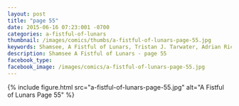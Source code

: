 ```yaml
---
layout: post
title: "page 55"
date: 2015-06-16 07:23:001 -0700
categories: a-fistful-of-lunars
thumbnail: /images/comics/thumbs/a-fistful-of-lunars-page-55.jpg
keywords: Shamsee, A Fistful of Lunars, Tristan J. Tarwater, Adrian Ricker
description: Shamsee A Fistful of Lunars - page 55
facebook_type: 
facebook_image: /images/comics/a-fistful-of-lunars-page-55.jpg
---
```

{% include figure.html src="a-fistful-of-lunars-page-55.jpg" alt="A Fistful of Lunars Page 55" %}